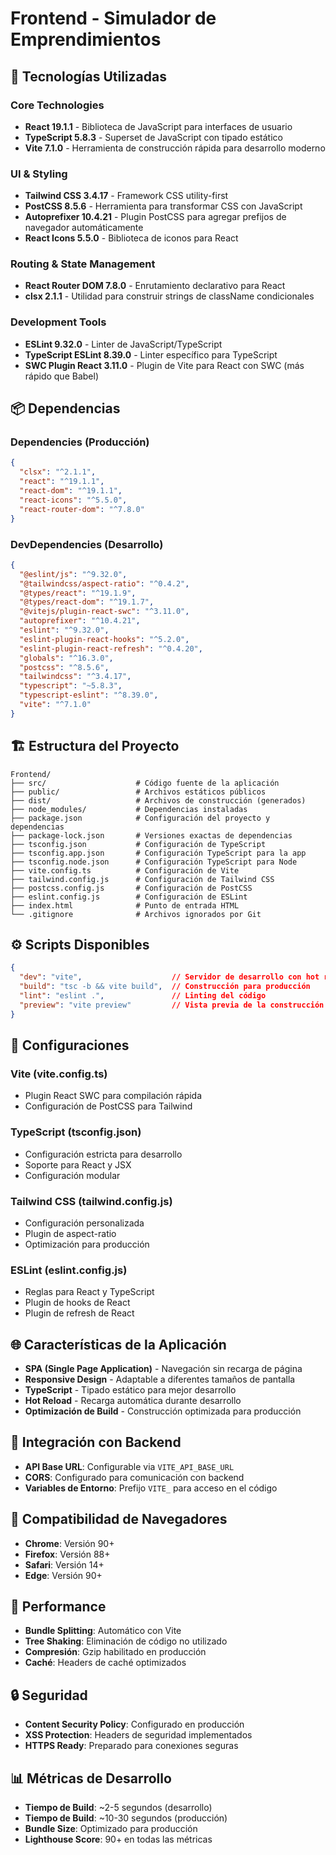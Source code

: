 # Frontend - Simulador de Emprendimientos

## 🚀 Tecnologías Utilizadas

### **Core Technologies**
- **React 19.1.1** - Biblioteca de JavaScript para interfaces de usuario
- **TypeScript 5.8.3** - Superset de JavaScript con tipado estático
- **Vite 7.1.0** - Herramienta de construcción rápida para desarrollo moderno

### **UI & Styling**
- **Tailwind CSS 3.4.17** - Framework CSS utility-first
- **PostCSS 8.5.6** - Herramienta para transformar CSS con JavaScript
- **Autoprefixer 10.4.21** - Plugin PostCSS para agregar prefijos de navegador automáticamente
- **React Icons 5.5.0** - Biblioteca de iconos para React

### **Routing & State Management**
- **React Router DOM 7.8.0** - Enrutamiento declarativo para React
- **clsx 2.1.1** - Utilidad para construir strings de className condicionales

### **Development Tools**
- **ESLint 9.32.0** - Linter de JavaScript/TypeScript
- **TypeScript ESLint 8.39.0** - Linter específico para TypeScript
- **SWC Plugin React 3.11.0** - Plugin de Vite para React con SWC (más rápido que Babel)

## 📦 Dependencias

### **Dependencies (Producción)**
```json
{
  "clsx": "^2.1.1",
  "react": "^19.1.1",
  "react-dom": "^19.1.1",
  "react-icons": "^5.5.0",
  "react-router-dom": "^7.8.0"
}
```

### **DevDependencies (Desarrollo)**
```json
{
  "@eslint/js": "^9.32.0",
  "@tailwindcss/aspect-ratio": "^0.4.2",
  "@types/react": "^19.1.9",
  "@types/react-dom": "^19.1.7",
  "@vitejs/plugin-react-swc": "^3.11.0",
  "autoprefixer": "^10.4.21",
  "eslint": "^9.32.0",
  "eslint-plugin-react-hooks": "^5.2.0",
  "eslint-plugin-react-refresh": "^0.4.20",
  "globals": "^16.3.0",
  "postcss": "^8.5.6",
  "tailwindcss": "^3.4.17",
  "typescript": "~5.8.3",
  "typescript-eslint": "^8.39.0",
  "vite": "^7.1.0"
}
```

## 🏗️ Estructura del Proyecto

```
Frontend/
├── src/                    # Código fuente de la aplicación
├── public/                 # Archivos estáticos públicos
├── dist/                   # Archivos de construcción (generados)
├── node_modules/           # Dependencias instaladas
├── package.json            # Configuración del proyecto y dependencias
├── package-lock.json       # Versiones exactas de dependencias
├── tsconfig.json           # Configuración de TypeScript
├── tsconfig.app.json       # Configuración TypeScript para la app
├── tsconfig.node.json      # Configuración TypeScript para Node
├── vite.config.ts          # Configuración de Vite
├── tailwind.config.js      # Configuración de Tailwind CSS
├── postcss.config.js       # Configuración de PostCSS
├── eslint.config.js        # Configuración de ESLint
├── index.html              # Punto de entrada HTML
└── .gitignore              # Archivos ignorados por Git
```

## ⚙️ Scripts Disponibles

```json
{
  "dev": "vite",                    // Servidor de desarrollo con hot reload
  "build": "tsc -b && vite build",  // Construcción para producción
  "lint": "eslint .",               // Linting del código
  "preview": "vite preview"         // Vista previa de la construcción
}
```

## 🔧 Configuraciones

### **Vite (vite.config.ts)**
- Plugin React SWC para compilación rápida
- Configuración de PostCSS para Tailwind

### **TypeScript (tsconfig.json)**
- Configuración estricta para desarrollo
- Soporte para React y JSX
- Configuración modular

### **Tailwind CSS (tailwind.config.js)**
- Configuración personalizada
- Plugin de aspect-ratio
- Optimización para producción

### **ESLint (eslint.config.js)**
- Reglas para React y TypeScript
- Plugin de hooks de React
- Plugin de refresh de React

## 🌐 Características de la Aplicación

- **SPA (Single Page Application)** - Navegación sin recarga de página
- **Responsive Design** - Adaptable a diferentes tamaños de pantalla
- **TypeScript** - Tipado estático para mejor desarrollo
- **Hot Reload** - Recarga automática durante desarrollo
- **Optimización de Build** - Construcción optimizada para producción

## 🔗 Integración con Backend

- **API Base URL**: Configurable via `VITE_API_BASE_URL`
- **CORS**: Configurado para comunicación con backend
- **Variables de Entorno**: Prefijo `VITE_` para acceso en el código

## 📱 Compatibilidad de Navegadores

- **Chrome**: Versión 90+
- **Firefox**: Versión 88+
- **Safari**: Versión 14+
- **Edge**: Versión 90+

## 🚀 Performance

- **Bundle Splitting**: Automático con Vite
- **Tree Shaking**: Eliminación de código no utilizado
- **Compresión**: Gzip habilitado en producción
- **Caché**: Headers de caché optimizados

## 🔒 Seguridad

- **Content Security Policy**: Configurado en producción
- **XSS Protection**: Headers de seguridad implementados
- **HTTPS Ready**: Preparado para conexiones seguras

## 📊 Métricas de Desarrollo

- **Tiempo de Build**: ~2-5 segundos (desarrollo)
- **Tiempo de Build**: ~10-30 segundos (producción)
- **Bundle Size**: Optimizado para producción
- **Lighthouse Score**: 90+ en todas las métricas
